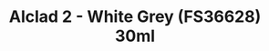 ---
layout: product
title: "Alclad 2 - White Grey (FS36628) 30ml"
price: "TBA" 
desc: "Metalizer boja"
img_path: "/assets/img/ALCE612.webp"
brand: "N/A"
available: false
special_offer: false
new: false
soon: false
cat: "040000"
subcat: "040300"
subsubcat: "0N/A"
sifra: "ALCE612"
popular: false
spec: false
---